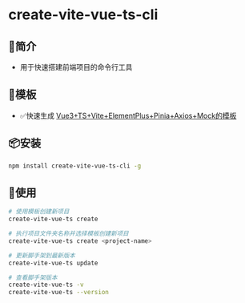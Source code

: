 # create-vite-vue-ts-cli

## 📖简介

- 用于快速搭建前端项目的命令行工具

## 📕模板

- ✅快速生成 [Vue3+TS+Vite+ElementPlus+Pinia+Axios+Mock的模板](https://gitee.com/xupeng888/vue-vite-ts-backstage-template)

## 📦安装
 
```bash
npm install create-vite-vue-ts-cli -g
```
## 🚩使用

```bash
# 使用模板创建新项目
create-vite-vue-ts create 

# 执行项目文件夹名称并选择模板创建新项目
create-vite-vue-ts create <project-name>

# 更新脚手架到最新版本
create-vite-vue-ts update

# 查看脚手架版本
create-vite-vue-ts -v
create-vite-vue-ts --version
```
